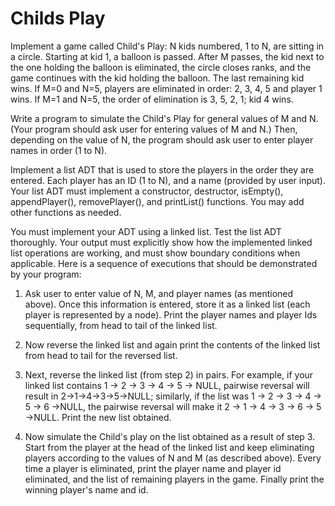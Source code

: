 # Childs Play
Implement a game called Child's Play: N kids numbered, 1 to N, are sitting in a circle. Starting at kid 1, a balloon is passed. After M passes, the kid next to the one holding the balloon is eliminated, the circle closes ranks, and the game continues with the kid holding the balloon. The last remaining kid wins. 
If M=0 and N=5, players are eliminated in order: 2, 3, 4, 5 and player 1 wins. If M=1 and N=5, the order of elimination is 3, 5, 2, 1; kid 4 wins. 

Write a program to simulate the Child's Play for general values of M and N. (Your program should ask user for entering values of M and N.) Then, depending on the value of N, the program should ask user to enter player names in order (1 to N). 

Implement a list ADT that is used to store the players in the order they are entered. Each player has an ID (1 to N), and a name (provided by user input). Your list ADT must implement a constructor, destructor, isEmpty(), appendPlayer(), removePlayer(), and printList() functions. You may add other functions as needed.

You must implement your ADT using a linked list. Test the list ADT thoroughly. Your output must explicitly show how the implemented linked list operations are working, and must show boundary conditions when applicable. Here is a sequence of executions that should be demonstrated by your program:

1. Ask user to enter value of N, M, and player names (as mentioned above). Once this information is entered, store it as a linked list (each player is represented by a node). Print the player names and player Ids sequentially, from head to tail of the linked list. 

2. Now reverse the linked list and again print the contents of the linked list from head to tail for the reversed list. 

3. Next, reverse the linked list (from step 2) in pairs. For example, if your linked list contains 1 -> 2 -> 3 -> 4 -> 5 -> NULL, pairwise reversal will result in 2->1->4->3->5->NULL; similarly, if the list was 1 -> 2 -> 3 -> 4 -> 5 -> 6 ->NULL, the pairwise reversal will make it 2 -> 1 -> 4 -> 3 -> 6 -> 5 ->NULL. Print the new list obtained. 

4. Now simulate the Child's play on the list obtained as a result of step 3. Start from the player at the head of the linked list and keep eliminating players according to the values of N and M (as described above). Every time a player is eliminated, print the player name and player id eliminated, and the list of remaining players in the game. Finally print the winning player's name and id. 